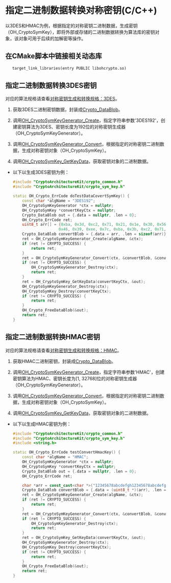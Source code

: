 # 指定二进制数据转换对称密钥(C/C++)


以3DES和HMAC为例，根据指定的对称密钥二进制数据，生成密钥（OH_CryptoSymKey），即将外部或存储的二进制数据转换为算法库的密钥对象，该对象可用于后续的加解密等操作。

## 在CMake脚本中链接相关动态库
```txt
   target_link_libraries(entry PUBLIC libohcrypto.so)
```

## 指定二进制数据转换3DES密钥

对应的算法规格请查看[对称密钥生成和转换规格：3DES](crypto-sym-key-generation-conversion-spec.md#3des)。

1. 获取3DES二进制密钥数据，封装成[Crypto_DataBlob](../../reference/apis-crypto-architecture-kit/_crypto_common_api.md#crypto_datablob)。

2. 调用[OH_CryptoSymKeyGenerator_Create](../../reference/apis-crypto-architecture-kit/_crypto_sym_key_api.md#oh_cryptosymkeygenerator_create)，指定字符串参数'3DES192'，创建密钥算法为3DES、密钥长度为192位的对称密钥生成器（OH_CryptoSymKeyGenerator）。

3. 调用[OH_CryptoSymKeyGenerator_Convert](../../reference/apis-crypto-architecture-kit/_crypto_sym_key_api.md#oh_cryptosymkeygenerator_convert)，根据指定的对称密钥二进制数据，生成对称密钥对象（OH_CryptoSymKey）。

4. 调用[OH_CryptoSymKey_GetKeyData](../../reference/apis-crypto-architecture-kit/_crypto_sym_key_api.md#oh_cryptosymkey_getkeydata)，获取密钥对象的二进制数据。

- 以下以生成3DES密钥为例：

  ```c++
  #include "CryptoArchitectureKit/crypto_common.h"
  #include "CryptoArchitectureKit/crypto_sym_key.h"

  static OH_Crypto_ErrCode doTestDataCovertSymKey() {
      const char *algName = "3DES192";
      OH_CryptoSymKeyGenerator *ctx = nullptr;
      OH_CryptoSymKey *convertKeyCtx = nullptr;
      Crypto_DataBlob out = {.data = nullptr, .len = 0};
      OH_Crypto_ErrCode ret;
      uint8_t arr[] = {0xba, 0x3d, 0xc2, 0x71, 0x21, 0x1e, 0x30, 0x56, 0xad, 0x47, 0xfc, 0x5a,
                      0x46, 0x39, 0xee, 0x7c, 0xba, 0x3b, 0xc2, 0x71, 0xab, 0xa0, 0x30, 0x72};
      Crypto_DataBlob convertBlob = {.data = arr, .len = sizeof(arr)};
      ret = OH_CryptoSymKeyGenerator_Create(algName, &ctx);
      if (ret != CRYPTO_SUCCESS) {
          return ret;
      }
      ret = OH_CryptoSymKeyGenerator_Convert(ctx, &convertBlob, &convertKeyCtx);
      if (ret != CRYPTO_SUCCESS) {
          OH_CryptoSymKeyGenerator_Destroy(ctx);
          return ret;
      }
      ret = OH_CryptoSymKey_GetKeyData(convertKeyCtx, &out);
      OH_CryptoSymKeyGenerator_Destroy(ctx);
      OH_CryptoSymKey_Destroy(convertKeyCtx);
      if (ret != CRYPTO_SUCCESS) {
          return ret;
      }
      OH_Crypto_FreeDataBlob(&out);
      return ret;
  }
  ```

## 指定二进制数据转换HMAC密钥

对应的算法规格请查看[对称密钥生成和转换规格：HMAC](crypto-sym-key-generation-conversion-spec.md#hmac)。

1. 获取HMAC二进制密钥，封装成[Crypto_DataBlob](../../reference/apis-crypto-architecture-kit/_crypto_common_api.md#crypto_datablob)。

2. 调用[OH_CryptoSymKeyGenerator_Create](../../reference/apis-crypto-architecture-kit/_crypto_sym_key_api.md#oh_cryptosymkeygenerator_create)，指定字符串参数'HMAC'，创建密钥算法为HMAC、密钥长度为[1, 32768]位的对称密钥生成器（OH_CryptoSymKeyGenerator）。

3. 调用[OH_CryptoSymKeyGenerator_Convert](../../reference/apis-crypto-architecture-kit/_crypto_sym_key_api.md#oh_cryptosymkeygenerator_convert)，根据指定的对称密钥二进制数据，生成对称密钥对象（OH_CryptoSymKey）。

4. 调用[OH_CryptoSymKey_GetKeyData](../../reference/apis-crypto-architecture-kit/_crypto_sym_key_api.md#oh_cryptosymkey_getkeydata)，获取密钥对象的二进制数据。

- 以下以生成HMAC密钥为例：

  ```c++
  #include "CryptoArchitectureKit/crypto_common.h"
  #include "CryptoArchitectureKit/crypto_sym_key.h"
  #include <string.h>

  static OH_Crypto_ErrCode testConvertHmacKey() {
      const char *algName = "HMAC";
      OH_CryptoSymKeyGenerator *ctx = nullptr;
      OH_CryptoSymKey *convertKeyCtx = nullptr;
      Crypto_DataBlob out = {.data = nullptr, .len = 0};
      OH_Crypto_ErrCode ret;

      char *arr = const_cast<char *>("12345678abcdefgh12345678abcdefgh12345678abcdefgh12345678abcdefgh");
      Crypto_DataBlob convertBlob = {.data = (uint8_t *)(arr), .len = strlen(arr)};
      ret = OH_CryptoSymKeyGenerator_Create(algName, &ctx);
      if (ret != CRYPTO_SUCCESS) {
          return ret;
      }
      ret = OH_CryptoSymKeyGenerator_Convert(ctx, &convertBlob, &convertKeyCtx);
      if (ret != CRYPTO_SUCCESS) {
          OH_CryptoSymKeyGenerator_Destroy(ctx);
          return ret;
      }
      ret = OH_CryptoSymKey_GetKeyData(convertKeyCtx, &out);
      OH_CryptoSymKeyGenerator_Destroy(ctx);
      OH_CryptoSymKey_Destroy(convertKeyCtx);
      if (ret != CRYPTO_SUCCESS) {
          return ret;
      }
      OH_Crypto_FreeDataBlob(&out);
      return ret;
  }
  ```

